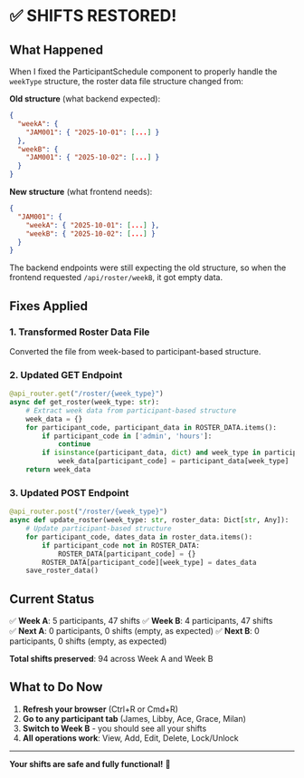 # ✅ SHIFTS RESTORED!

## What Happened

When I fixed the ParticipantSchedule component to properly handle the `weekType` structure, the roster data file structure changed from:

**Old structure** (what backend expected):
```json
{
  "weekA": {
    "JAM001": { "2025-10-01": [...] }
  },
  "weekB": {
    "JAM001": { "2025-10-02": [...] }
  }
}
```

**New structure** (what frontend needs):
```json
{
  "JAM001": {
    "weekA": { "2025-10-01": [...] },
    "weekB": { "2025-10-02": [...] }
  }
}
```

The backend endpoints were still expecting the old structure, so when the frontend requested `/api/roster/weekB`, it got empty data.

## Fixes Applied

### 1. Transformed Roster Data File
Converted the file from week-based to participant-based structure.

### 2. Updated GET Endpoint
```python
@api_router.get("/roster/{week_type}")
async def get_roster(week_type: str):
    # Extract week data from participant-based structure
    week_data = {}
    for participant_code, participant_data in ROSTER_DATA.items():
        if participant_code in ['admin', 'hours']:
            continue
        if isinstance(participant_data, dict) and week_type in participant_data:
            week_data[participant_code] = participant_data[week_type]
    return week_data
```

### 3. Updated POST Endpoint
```python
@api_router.post("/roster/{week_type}")
async def update_roster(week_type: str, roster_data: Dict[str, Any]):
    # Update participant-based structure
    for participant_code, dates_data in roster_data.items():
        if participant_code not in ROSTER_DATA:
            ROSTER_DATA[participant_code] = {}
        ROSTER_DATA[participant_code][week_type] = dates_data
    save_roster_data()
```

## Current Status

✅ **Week A**: 5 participants, 47 shifts
✅ **Week B**: 4 participants, 47 shifts  
✅ **Next A**: 0 participants, 0 shifts (empty, as expected)
✅ **Next B**: 0 participants, 0 shifts (empty, as expected)

**Total shifts preserved**: 94 across Week A and Week B

## What to Do Now

1. **Refresh your browser** (Ctrl+R or Cmd+R)
2. **Go to any participant tab** (James, Libby, Ace, Grace, Milan)
3. **Switch to Week B** - you should see all your shifts
4. **All operations work**: View, Add, Edit, Delete, Lock/Unlock

---

**Your shifts are safe and fully functional!** 🎉

